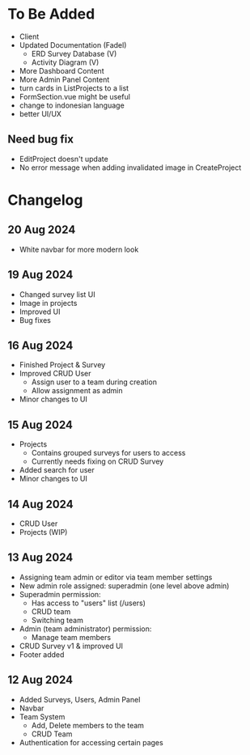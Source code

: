 # To Be Added
- Client
- Updated Documentation (Fadel)
  - ERD Survey Database (V)
  - Activity Diagram (V)
- More Dashboard Content
- More Admin Panel Content
- turn cards in ListProjects to a list
- FormSection.vue might be useful
- change to indonesian language
- better UI/UX

## Need bug fix
- EditProject doesn't update
- No error message when adding invalidated image in CreateProject


# Changelog
## 20 Aug 2024
- White navbar for more modern look

## 19 Aug 2024
- Changed survey list UI
- Image in projects
- Improved UI
- Bug fixes

## 16 Aug 2024
- Finished Project & Survey
- Improved CRUD User
  - Assign user to a team during creation
  - Allow assignment as admin
- Minor changes to UI

## 15 Aug 2024
- Projects 
  - Contains grouped surveys for users to access
  - Currently needs fixing on CRUD Survey
- Added search for user
- Minor changes to UI

## 14 Aug 2024
- CRUD User
- Projects (WIP)

## 13 Aug 2024
- Assigning team admin or editor via team member settings
- New admin role assigned: superadmin (one level above admin)
- Superadmin permission:
  - Has access to "users" list (/users)
  - CRUD team
  - Switching team
- Admin (team administrator) permission:
  - Manage team members
- CRUD Survey v1 & improved UI
- Footer added

## 12 Aug 2024
- Added Surveys, Users, Admin Panel
- Navbar
- Team System
    -  Add, Delete members to the team
    -  CRUD Team
- Authentication for accessing certain pages

